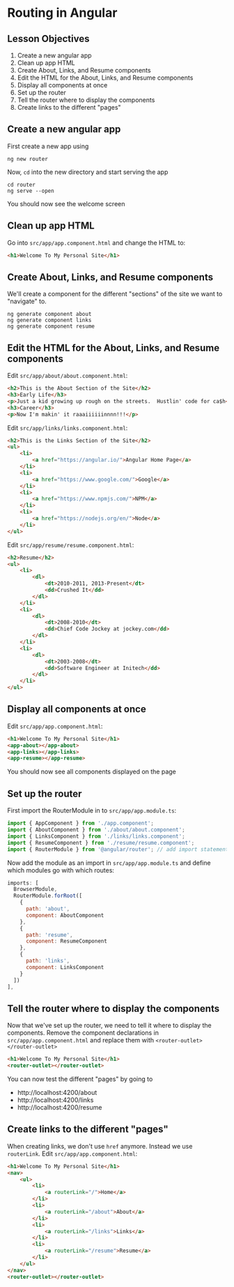 # Routing in Angular

## Lesson Objectives

1. Create a new angular app
1. Clean up app HTML
1. Create About, Links, and Resume components
1. Edit the HTML for the About, Links, and Resume components
1. Display all components at once
1. Set up the router
1. Tell the router where to display the components
1. Create links to the different "pages"

## Create a new angular app

First create a new app using

```
ng new router
```

Now, `cd` into the new directory and start serving the app

```
cd router
ng serve --open
```

You should now see the welcome screen

## Clean up app HTML

Go into `src/app/app.component.html` and change the HTML to:

```html
<h1>Welcome To My Personal Site</h1>
```

## Create About, Links, and Resume components

We'll create a component for the different "sections" of the site we want to "navigate" to.

```
ng generate component about
ng generate component links
ng generate component resume
```

## Edit the HTML for the About, Links, and Resume components

Edit `src/app/about/about.component.html`:

```html
<h2>This is the About Section of the Site</h2>
<h3>Early Life</h3>
<p>Just a kid growing up rough on the streets.  Hustlin' code for ca$h</p>
<h3>Career</h3>
<p>Now I'm makin' it raaaiiiiiinnnn!!!</p>
```

Edit `src/app/links/links.component.html`:

```html
<h2>This is the Links Section of the Site</h2>
<ul>
    <li>
        <a href="https://angular.io/">Angular Home Page</a>
    </li>
    <li>
        <a href="https://www.google.com/">Google</a>
    </li>
    <li>
        <a href="https://www.npmjs.com/">NPM</a>
    </li>
    <li>
        <a href="https://nodejs.org/en/">Node</a>
    </li>
</ul>
```

Edit `src/app/resume/resume.component.html`:

```html
<h2>Resume</h2>
<ul>
    <li>
        <dl>
            <dt>2010-2011, 2013-Present</dt>
            <dd>Crushed It</dd>
        </dl>
    </li>
    <li>
        <dl>
            <dt>2008-2010</dt>
            <dd>Chief Code Jockey at jockey.com</dd>
        </dl>
    </li>
    <li>
        <dl>
            <dt>2003-2008</dt>
            <dd>Software Engineer at Initech</dd>
        </dl>
    </li>
</ul>
```

## Display all components at once

Edit `src/app/app.component.html`:

```html
<h1>Welcome To My Personal Site</h1>
<app-about></app-about>
<app-links></app-links>
<app-resume></app-resume>
```

You should now see all components displayed on the page

## Set up the router

First import the RouterModule in to `src/app/app.module.ts`:

```javascript
import { AppComponent } from './app.component';
import { AboutComponent } from './about/about.component';
import { LinksComponent } from './links/links.component';
import { ResumeComponent } from './resume/resume.component';
import { RouterModule } from '@angular/router'; // add import statement here
```

Now add the module as an import in `src/app/app.module.ts` and define which modules go with which routes:

```javascript
imports: [
  BrowserModule,
  RouterModule.forRoot([
    {
      path: 'about',
      component: AboutComponent
    },
    {
      path: 'resume',
      component: ResumeComponent
    },
    {
      path: 'links',
      component: LinksComponent
    }
  ])
],
```

## Tell the router where to display the components

Now that we've set up the router, we need to tell it where to display the components.  Remove the component declarations in `src/app/app.component.html` and replace them with `<router-outlet></router-outlet>`

```html
<h1>Welcome To My Personal Site</h1>
<router-outlet></router-outlet>
```

You can now test the different "pages" by going to

- http://localhost:4200/about
- http://localhost:4200/links
- http://localhost:4200/resume

## Create links to the different "pages"

When creating links, we don't use `href` anymore.  Instead we use `routerLink`.  Edit `src/app/app.component.html`:

```html
<h1>Welcome To My Personal Site</h1>
<nav>
    <ul>
        <li>
            <a routerLink="/">Home</a>
        </li>
        <li>
            <a routerLink="/about">About</a>
        </li>
        <li>
            <a routerLink="/links">Links</a>
        </li>
        <li>
            <a routerLink="/resume">Resume</a>
        </li>
    </ul>
</nav>
<router-outlet></router-outlet>
```
